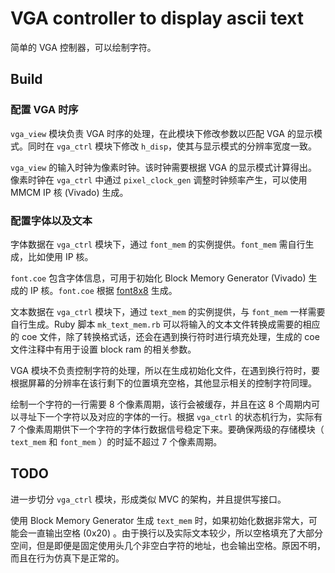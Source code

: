 # VGA controller to display ascii text

简单的 VGA 控制器，可以绘制字符。

## Build

### 配置 VGA 时序

`vga_view` 模块负责 VGA 时序的处理，在此模块下修改参数以匹配 VGA 的显示模式。同时在 `vga_ctrl` 模块下修改 `h_disp`，使其与显示模式的分辨率宽度一致。

`vga_view` 的输入时钟为像素时钟。该时钟需要根据 VGA 的显示模式计算得出。像素时钟在 `vga_ctrl` 中通过 `pixel_clock_gen` 调整时钟频率产生，可以使用 MMCM IP 核 (Vivado) 生成。

### 配置字体以及文本

字体数据在 `vga_ctrl` 模块下，通过 `font_mem` 的实例提供。`font_mem` 需自行生成，比如使用 IP 核。

`font.coe` 包含字体信息，可用于初始化 Block Memory Generator (Vivado) 生成的 IP 核。`font.coe` 根据
[font8x8](https://github.com/dhepper/font8x8)
生成。

文本数据在 `vga_ctrl` 模块下，通过 `text_mem` 的实例提供，与 `font_mem` 一样需要自行生成。Ruby 脚本 `mk_text_mem.rb` 可以将输入的文本文件转换成需要的相应的 coe 文件，除了转换格式话，还会在遇到换行符时进行填充处理，生成的 coe 文件注释中有用于设置 block ram 的相关参数。

VGA 模块不负责控制字符的处理，所以在生成初始化文件，在遇到换行符时，要根据屏幕的分辨率在该行剩下的位置填充空格，其他显示相关的控制字符同理。

绘制一个字符的一行需要 8 个像素周期，该行会被缓存，并且在这 8 个周期内可以寻址下一个字符以及对应的字体的一行。根据 `vga_ctrl` 的状态机行为，实际有 7 个像素周期供下一个字符的字体行数据信号稳定下来。要确保两级的存储模块（ `text_mem` 和 `font_mem` ）的时延不超过 7 个像素周期。

## TODO

进一步切分 `vga_ctrl` 模块，形成类似 MVC 的架构，并且提供写接口。

使用 Block Memory Generator 生成 `text_mem` 时，如果初始化数据非常大，可能会一直输出空格 (0x20) 。由于换行以及实际文本较少，所以空格填充了大部分空间，但是即便是固定使用头几个非空白字符的地址，也会输出空格。原因不明，而且在行为仿真下是正常的。
